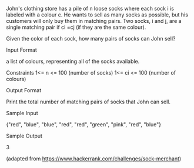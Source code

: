 John's clothing store has a pile of n loose socks where each sock i is labeled with a colour c.
He wants to sell as many socks as possible, but his customers will only buy them in matching pairs. Two socks, i and j, are
a single matching pair if ci =cj (if they are the same colour).

Given the color of each sock, how many pairs of socks can John sell?

Input Format

a list of colours, representing all of the socks available.

Constraints
1<= n <= 100 (number of socks)
1<= ci <= 100 (number of colours)

Output Format

Print the total number of matching pairs of socks that John can sell.

Sample Input

{"red", "blue", "blue", "red", "red", "green", "pink", "red", "blue"}
 
Sample Output

3


(adapted from https://www.hackerrank.com/challenges/sock-merchant)
